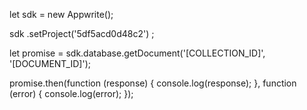 let sdk = new Appwrite();

sdk
    .setProject('5df5acd0d48c2')
;

let promise = sdk.database.getDocument('[COLLECTION_ID]', '[DOCUMENT_ID]');

promise.then(function (response) {
    console.log(response);
}, function (error) {
    console.log(error);
});